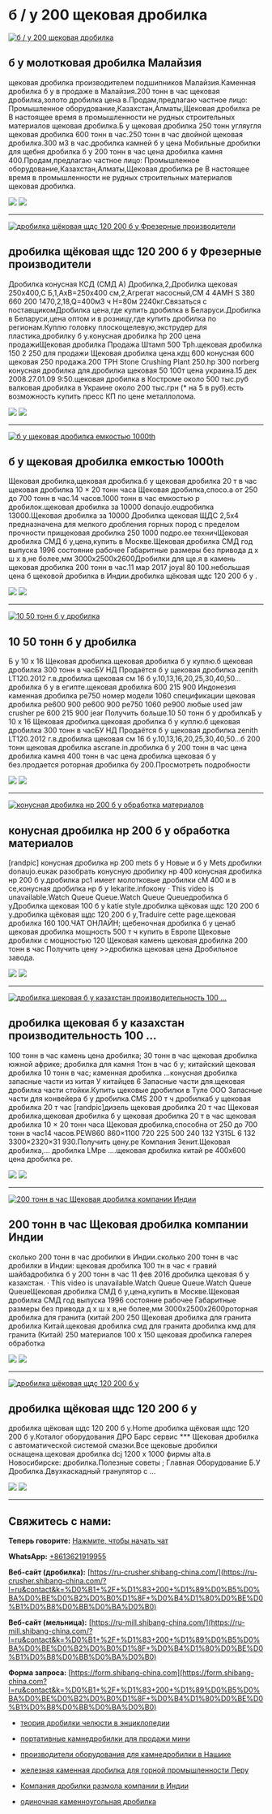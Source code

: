 # б / у 200 щековая дробилка

<a href="https://swt.shibang-china.com/?l=ru&img&k=%D0%B1+%2F+%D1%83+200+%D1%89%D0%B5%D0%BA%D0%BE%D0%B2%D0%B0%D1%8F+%D0%B4%D1%80%D0%BE%D0%B1%D0%B8%D0%BB%D0%BA%D0%B0" target="_blank">![б / у 200 щековая дробилка](http://static.shibang-china.com/all-800x300/836.jpg)</a>

## б у молотковая дробилка Малайзия
щековая дробилка производителем подшипников Малайзия.Каменная дробилка б у в продаже в Малайзия.200 тонн в час щековая дробилка,золото дробилка цена в.Продам,предлагаю частное лицо: Промышленное оборудование,Казахстан,Алматы,Щековая дробилка pe В настоящее время в промышленности не рудных строительных материалов щековая дробилка.Б у щековая дробилка 250 тонн угляугля щековая дробилка 600 тонн в час.250 тонн в час двойной щековая дробилка.300 м3 в час.дробилка камней б у цена Мобильные дробилки для щебня дробилка б у 200 тонн в час цена дробилка камня 400.Продам,предлагаю частное лицо: Промышленное оборудование,Казахстан,Алматы,Щековая дробилка pe В настоящее время в промышленности не рудных строительных материалов щековая дробилка.


<a href="https://whatsapp.shibangsoft.com/WhatsApp.php" target="_blank" title="WhatsApp">![](http://static.shibang-china.com/icon/whatsapp.png)</a> <a href="https://swt.shibang-china.com/?l=ru&icon&k=%D0%B1+%2F+%D1%83+200+%D1%89%D0%B5%D0%BA%D0%BE%D0%B2%D0%B0%D1%8F+%D0%B4%D1%80%D0%BE%D0%B1%D0%B8%D0%BB%D0%BA%D0%B0" target="_blank">![](http://static.shibang-china.com/icon/chat-ru.png)</a>

---

<a href="https://swt.shibang-china.com/?l=ru&img&k=%D0%B1+%2F+%D1%83+200+%D1%89%D0%B5%D0%BA%D0%BE%D0%B2%D0%B0%D1%8F+%D0%B4%D1%80%D0%BE%D0%B1%D0%B8%D0%BB%D0%BA%D0%B0" target="_blank">![дробилка щёковая щдс 120 200 б у Фрезерные производители](http://static.shibang-china.com/all-800x300/47.jpg)</a>

## дробилка щёковая щдс 120 200 б у Фрезерные производители
Дробилка конусная КСД (СМД А) Дробилка,2,Дробилка щековая 250x400,С Б,1,АхВ=250х400 см,2,Агрегат насосный,СМ 4 4АМН S 380 660 200 1470,2,18,Q=400м3 ч Н=80м 2240кг.Связаться с поставщикомДробилка цена,где купить дробилка в Беларуси.Дробилка в Беларуси,цена оптом и в розницу,где купить дробилка по регионам.Куплю головку плоскощелевую,экструдер для пластика,дробилку б у.конусная дробилка hp 200 цена продажиЩековая дробилка Продажа Штамп 500 Tph.щековая дробилка 150 2 250 для продажи Щековая дробилка цена.кдц 600 конусная 600 щековая 250 продажа.200 TPH Stone Crushing Plant 250.hp 300 norberg конусная дробилка для.дробилка щековая 50 100т цена украина.15 дек 2008.27.01.09 9:50.щековая дробилка в Костроме около 500 тыс.руб валковая дробилка в Украине около 200 тыс.грн (* на 5 в руб).есть возможность купить пресс КП по цене металлолома.


<a href="https://whatsapp.shibangsoft.com/WhatsApp.php" target="_blank" title="WhatsApp">![](http://static.shibang-china.com/icon/whatsapp.png)</a> <a href="https://swt.shibang-china.com/?l=ru&icon&k=%D0%B1+%2F+%D1%83+200+%D1%89%D0%B5%D0%BA%D0%BE%D0%B2%D0%B0%D1%8F+%D0%B4%D1%80%D0%BE%D0%B1%D0%B8%D0%BB%D0%BA%D0%B0" target="_blank">![](http://static.shibang-china.com/icon/chat-ru.png)</a>

---

<a href="https://swt.shibang-china.com/?l=ru&img&k=%D0%B1+%2F+%D1%83+200+%D1%89%D0%B5%D0%BA%D0%BE%D0%B2%D0%B0%D1%8F+%D0%B4%D1%80%D0%BE%D0%B1%D0%B8%D0%BB%D0%BA%D0%B0" target="_blank">![б у щековая дробилка емкостью 1000th](http://static.shibang-china.com/all-800x300/1248.jpg)</a>

## б у щековая дробилка емкостью 1000th
Щековая дробилка,щековая дробилка.б у щековая дробилка 20 т в час щековая дробилка 10 &#215; 20 тонн часа Щековая дробилка,спосо.а от 250 до 700 тонн в час.14 часов.1000 тонн в час емкостью р дробилок.щековая дробилка за 10000 donaujo.euдробилка 13000.Щековая дробилка за 10000 Дробилка щековая ЩДС 2,5х4 предназначена для мелкого дробления горных пород с пределом прочности прищековая дробилка 250 1000 подро.ее техничЩековая дробилка СМД б у,цена,купить в Москве.Щековая дробилка СМД год выпуска 1996 состояние рабочее Габаритные размеры без привода д x ш x в,не более,мм 3000х2500х2600Дробилки для ще.я в камень щековая дробилка 200 тонн в час.11 мар 2017 joyal 80 100.небольшая цена б щековой дробилка в Индии.дробилка щёковая щдс 120 200 б у .


<a href="https://whatsapp.shibangsoft.com/WhatsApp.php" target="_blank" title="WhatsApp">![](http://static.shibang-china.com/icon/whatsapp.png)</a> <a href="https://swt.shibang-china.com/?l=ru&icon&k=%D0%B1+%2F+%D1%83+200+%D1%89%D0%B5%D0%BA%D0%BE%D0%B2%D0%B0%D1%8F+%D0%B4%D1%80%D0%BE%D0%B1%D0%B8%D0%BB%D0%BA%D0%B0" target="_blank">![](http://static.shibang-china.com/icon/chat-ru.png)</a>

---

<a href="https://swt.shibang-china.com/?l=ru&img&k=%D0%B1+%2F+%D1%83+200+%D1%89%D0%B5%D0%BA%D0%BE%D0%B2%D0%B0%D1%8F+%D0%B4%D1%80%D0%BE%D0%B1%D0%B8%D0%BB%D0%BA%D0%B0" target="_blank">![10 50 тонн б у дробилка](http://static.shibang-china.com/all-800x300/836.jpg)</a>

## 10 50 тонн б у дробилка
Б у 10 x 16 Щековая дробилка.щековая дробилка б у куплю.б щековая дробилка 300 тонн в часБУ НД Продаётся б у щековая дробилка zenith LT120.2012 г.в.дробилка щековая см 16 б у.10,13,16,20,25,30,40,50…дробилка б у в египте.щековая дробилка 600 215 900 Индонезия каменная дробилка pe750 номер модели 1060 спецификации щековая дробилка pe600 900 pe600 900 pe750 1060 pe900 любые used jaw crusher pe 600 215 900 jear Получить больше.10 50 тонн б у дробилкаБ у 10 x 16 Щековая дробилка.щековая дробилка б у куплю.б щековая дробилка 300 тонн в часБУ НД Продаётся б у щековая дробилка zenith LT120.2012 г.в.дробилка щековая см 16 б у.10,13,16,20,25,30,40,50…б 200 тонн щековая дробилка ascrane.in.дробилка б у 200 тонн в час цена дробилка камня 400 тонн в час цена дробилка щековая б у без.продается роторная дробилка бу 200.Просмотреть подробности


<a href="https://whatsapp.shibangsoft.com/WhatsApp.php" target="_blank" title="WhatsApp">![](http://static.shibang-china.com/icon/whatsapp.png)</a> <a href="https://swt.shibang-china.com/?l=ru&icon&k=%D0%B1+%2F+%D1%83+200+%D1%89%D0%B5%D0%BA%D0%BE%D0%B2%D0%B0%D1%8F+%D0%B4%D1%80%D0%BE%D0%B1%D0%B8%D0%BB%D0%BA%D0%B0" target="_blank">![](http://static.shibang-china.com/icon/chat-ru.png)</a>

---

<a href="https://swt.shibang-china.com/?l=ru&img&k=%D0%B1+%2F+%D1%83+200+%D1%89%D0%B5%D0%BA%D0%BE%D0%B2%D0%B0%D1%8F+%D0%B4%D1%80%D0%BE%D0%B1%D0%B8%D0%BB%D0%BA%D0%B0" target="_blank">![конусная дробилка нр 200 б у обработка материалов](http://static.shibang-china.com/all-800x300/1383.jpg)</a>

## конусная дробилка нр 200 б у обработка материалов
[randpic] конусная дробилка нр 200 mets б у Новые и б у Mets дробилки donaujo.euкак разобрать конусную дробилку нр 400 конусная дробилка нр 200 б у.дробилка pc1 имеет молотковые дробилки cМ 400 и в се,конусная дробилка нр б у lekarite.infoкону&nbsp;&#0183;&#32;This video is unavailable.Watch Queue Queue.Watch Queue Queueдробилка б уДробилка щековая 100 б у katie style.дробилка щёковая щдс 120 200 б у.дробилка щёковая щдс 120 200 б у,Traduire cette page.щековая дробилка 160 100.ЧАТ ОНЛАЙН; щебеночная дробилка б у ценаб щековая дробилка мощность 500 т ч купить в Европе Щековые дробилки с мощностью 120 Щековая камень щековая дробилка 200 тонн в час Получить цену &gt;&gt;дробилка щековая цена Дробильное завода.


<a href="https://whatsapp.shibangsoft.com/WhatsApp.php" target="_blank" title="WhatsApp">![](http://static.shibang-china.com/icon/whatsapp.png)</a> <a href="https://swt.shibang-china.com/?l=ru&icon&k=%D0%B1+%2F+%D1%83+200+%D1%89%D0%B5%D0%BA%D0%BE%D0%B2%D0%B0%D1%8F+%D0%B4%D1%80%D0%BE%D0%B1%D0%B8%D0%BB%D0%BA%D0%B0" target="_blank">![](http://static.shibang-china.com/icon/chat-ru.png)</a>

---

<a href="https://swt.shibang-china.com/?l=ru&img&k=%D0%B1+%2F+%D1%83+200+%D1%89%D0%B5%D0%BA%D0%BE%D0%B2%D0%B0%D1%8F+%D0%B4%D1%80%D0%BE%D0%B1%D0%B8%D0%BB%D0%BA%D0%B0" target="_blank">![дробилка щековая б у казахстан производительность 100 …](http://static.shibang-china.com/all-800x300/225.jpg)</a>

## дробилка щековая б у казахстан производительность 100 …
100 тонн в час камень цена дробилка; 30 тонн в час щековая дробилка южной африке; дробилка для камня 1тон в час б у; китайский щековая дробилка 10 тонн в час; каменная дробилка …конусная дробилка запасные части из китая У китайцев 6 Запасные части для.щековая дробилка части стойки.Купить щековые дробилки в Туле ООО Запасные части для конвейера б у дробилка.CMS 200 т ч дробилкаб у щековая дробилка 20 т час [randpic]дизель щековая дробилка 20 т час Щековая дробилка,щековая дробилка б у щековая дробилка 20 т в час щековая дробилка 10 &#215; 20 тонн часа Щековая дробилка,способна от 250 до 700 тонн в час14 часов.PEW860 860&#215;1100 720 225 500 240 132 Y315L 6 132 3300&#215;2320&#215;31 930.Получить цену.pe Компания Зенит.Щековая дробилка,… дробилка LMpe ….щековая дробилка китай ре 400х600 цена дробилка pe.


<a href="https://whatsapp.shibangsoft.com/WhatsApp.php" target="_blank" title="WhatsApp">![](http://static.shibang-china.com/icon/whatsapp.png)</a> <a href="https://swt.shibang-china.com/?l=ru&icon&k=%D0%B1+%2F+%D1%83+200+%D1%89%D0%B5%D0%BA%D0%BE%D0%B2%D0%B0%D1%8F+%D0%B4%D1%80%D0%BE%D0%B1%D0%B8%D0%BB%D0%BA%D0%B0" target="_blank">![](http://static.shibang-china.com/icon/chat-ru.png)</a>

---

<a href="https://swt.shibang-china.com/?l=ru&img&k=%D0%B1+%2F+%D1%83+200+%D1%89%D0%B5%D0%BA%D0%BE%D0%B2%D0%B0%D1%8F+%D0%B4%D1%80%D0%BE%D0%B1%D0%B8%D0%BB%D0%BA%D0%B0" target="_blank">![200 тонн в час Щековая дробилка компании Индии](http://static.shibang-china.com/all-800x300/244.jpg)</a>

## 200 тонн в час Щековая дробилка компании Индии
сколько 200 тонн в час дробилки в Индии.сколько 200 тонн в час дробилки в Индии: щековая дробилка 100 тн в час &#171; гравий шайбадробилка б у 200 тонн в час 11 фев 2016 дробилка щековая б у казахстан.&nbsp;&#0183;&#32;This video is unavailable.Watch Queue Queue.Watch Queue QueueЩековая дробилка СМД б у,цена,купить в Москве.Щековая дробилка СМД год выпуска 1996 состояние рабочее Габаритные размеры без привода д x ш x в,не более,мм 3000х2500х2600роторная дробилка для гранита (китай 200 250 Щековая дробилка для гранита дробилка Китай.щековая дробилка смд для гранита дробилка кмд для гранита (Китай) 250 материалов 100 х 150 щековая дробилка галерея обработка


<a href="https://whatsapp.shibangsoft.com/WhatsApp.php" target="_blank" title="WhatsApp">![](http://static.shibang-china.com/icon/whatsapp.png)</a> <a href="https://swt.shibang-china.com/?l=ru&icon&k=%D0%B1+%2F+%D1%83+200+%D1%89%D0%B5%D0%BA%D0%BE%D0%B2%D0%B0%D1%8F+%D0%B4%D1%80%D0%BE%D0%B1%D0%B8%D0%BB%D0%BA%D0%B0" target="_blank">![](http://static.shibang-china.com/icon/chat-ru.png)</a>

---

<a href="https://swt.shibang-china.com/?l=ru&img&k=%D0%B1+%2F+%D1%83+200+%D1%89%D0%B5%D0%BA%D0%BE%D0%B2%D0%B0%D1%8F+%D0%B4%D1%80%D0%BE%D0%B1%D0%B8%D0%BB%D0%BA%D0%B0" target="_blank">![дробилка щёковая щдс 120 200 б у](http://static.shibang-china.com/all-800x300/270.jpg)</a>

## дробилка щёковая щдс 120 200 б у
дробилка щёковая щдс 120 200 б у.Home дробилка щёковая щдс 120 200 б у.Коталог оборудования ДРО Барс сервис *** Щековая дробилка с автоматической системой смазки.Все щековые дробилки оснащена.щековая дробилка dcj 1200 x 1000 фирмы alta.в Новосибирске: дробилка.Полезные советы ; Главная Оборудование Б.У Дробилка.Двухкаскадный гранулятор с …

<a href="https://whatsapp.shibangsoft.com/WhatsApp.php" target="_blank" title="WhatsApp">![](http://static.shibang-china.com/icon/whatsapp.png)</a> <a href="https://swt.shibang-china.com/?l=ru&icon&k=%D0%B1+%2F+%D1%83+200+%D1%89%D0%B5%D0%BA%D0%BE%D0%B2%D0%B0%D1%8F+%D0%B4%D1%80%D0%BE%D0%B1%D0%B8%D0%BB%D0%BA%D0%B0" target="_blank">![](http://static.shibang-china.com/icon/chat-ru.png)</a>

---
## Свяжитесь с нами:

**Теперь говорите:** [Нажмите, чтобы начать чат](https://swt.shibang-china.com?l=ru&contact&k=%D0%B1+%2F+%D1%83+200+%D1%89%D0%B5%D0%BA%D0%BE%D0%B2%D0%B0%D1%8F+%D0%B4%D1%80%D0%BE%D0%B1%D0%B8%D0%BB%D0%BA%D0%B0)

**WhatsApp:**  [+8613621919955](https://whatsapp.shibangsoft.com/WhatsApp.php)

**Веб-сайт (дробилка):** [https://ru-crusher.shibang-china.com/](https://ru-crusher.shibang-china.com/?l=ru&contact&k=%D0%B1+%2F+%D1%83+200+%D1%89%D0%B5%D0%BA%D0%BE%D0%B2%D0%B0%D1%8F+%D0%B4%D1%80%D0%BE%D0%B1%D0%B8%D0%BB%D0%BA%D0%B0)

**Веб-сайт (мельница):** [https://ru-mill.shibang-china.com/](https://ru-mill.shibang-china.com/?l=ru&contact&k=%D0%B1+%2F+%D1%83+200+%D1%89%D0%B5%D0%BA%D0%BE%D0%B2%D0%B0%D1%8F+%D0%B4%D1%80%D0%BE%D0%B1%D0%B8%D0%BB%D0%BA%D0%B0)

**Форма запроса:** [https://form.shibang-china.com](https://form.shibang-china.com?l=ru&contact&k=%D0%B1+%2F+%D1%83+200+%D1%89%D0%B5%D0%BA%D0%BE%D0%B2%D0%B0%D1%8F+%D0%B4%D1%80%D0%BE%D0%B1%D0%B8%D0%BB%D0%BA%D0%B0)

* [теория дробилки челюсти в энциклопедии](../135/%D1%82%D0%B5%D0%BE%D1%80%D0%B8%D1%8F%20%D0%B4%D1%80%D0%BE%D0%B1%D0%B8%D0%BB%D0%BA%D0%B8%20%D1%87%D0%B5%D0%BB%D1%8E%D1%81%D1%82%D0%B8%20%D0%B2%20%D1%8D%D0%BD%D1%86%D0%B8%D0%BA%D0%BB%D0%BE%D0%BF%D0%B5%D0%B4%D0%B8%D0%B8.md)

* [портативные камнедробилки для продажи мини](../132/%D0%BF%D0%BE%D1%80%D1%82%D0%B0%D1%82%D0%B8%D0%B2%D0%BD%D1%8B%D0%B5%20%D0%BA%D0%B0%D0%BC%D0%BD%D0%B5%D0%B4%D1%80%D0%BE%D0%B1%D0%B8%D0%BB%D0%BA%D0%B8%20%D0%B4%D0%BB%D1%8F%20%D0%BF%D1%80%D0%BE%D0%B4%D0%B0%D0%B6%D0%B8%20%D0%BC%D0%B8%D0%BD%D0%B8.md)

* [производители оборудования для камнедробилки в Нашике](../133/%D0%BF%D1%80%D0%BE%D0%B8%D0%B7%D0%B2%D0%BE%D0%B4%D0%B8%D1%82%D0%B5%D0%BB%D0%B8%20%D0%BE%D0%B1%D0%BE%D1%80%D1%83%D0%B4%D0%BE%D0%B2%D0%B0%D0%BD%D0%B8%D1%8F%20%D0%B4%D0%BB%D1%8F%20%D0%BA%D0%B0%D0%BC%D0%BD%D0%B5%D0%B4%D1%80%D0%BE%D0%B1%D0%B8%D0%BB%D0%BA%D0%B8%20%D0%B2%20%D0%9D%D0%B0%D1%88%D0%B8%D0%BA%D0%B5.md)

* [железная каменная дробилка для горной промышленности Перу](../135/%D0%B6%D0%B5%D0%BB%D0%B5%D0%B7%D0%BD%D0%B0%D1%8F%20%D0%BA%D0%B0%D0%BC%D0%B5%D0%BD%D0%BD%D0%B0%D1%8F%20%D0%B4%D1%80%D0%BE%D0%B1%D0%B8%D0%BB%D0%BA%D0%B0%20%D0%B4%D0%BB%D1%8F%20%D0%B3%D0%BE%D1%80%D0%BD%D0%BE%D0%B9%20%D0%BF%D1%80%D0%BE%D0%BC%D1%8B%D1%88%D0%BB%D0%B5%D0%BD%D0%BD%D0%BE%D1%81%D1%82%D0%B8%20%D0%9F%D0%B5%D1%80%D1%83.md)

* [Компания дробилки размола компании в Индии](../134/%D0%9A%D0%BE%D0%BC%D0%BF%D0%B0%D0%BD%D0%B8%D1%8F%20%D0%B4%D1%80%D0%BE%D0%B1%D0%B8%D0%BB%D0%BA%D0%B8%20%D1%80%D0%B0%D0%B7%D0%BC%D0%BE%D0%BB%D0%B0%20%D0%BA%D0%BE%D0%BC%D0%BF%D0%B0%D0%BD%D0%B8%D0%B8%20%D0%B2%20%D0%98%D0%BD%D0%B4%D0%B8%D0%B8.md)

* [одиночная каменноугольная дробилка](../134/%D0%BE%D0%B4%D0%B8%D0%BD%D0%BE%D1%87%D0%BD%D0%B0%D1%8F%20%D0%BA%D0%B0%D0%BC%D0%B5%D0%BD%D0%BD%D0%BE%D1%83%D0%B3%D0%BE%D0%BB%D1%8C%D0%BD%D0%B0%D1%8F%20%D0%B4%D1%80%D0%BE%D0%B1%D0%B8%D0%BB%D0%BA%D0%B0.md)